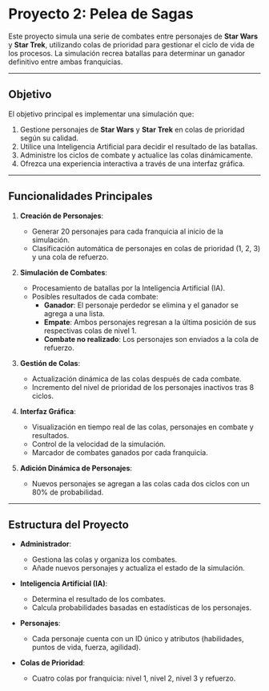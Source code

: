 # Proyecto 2: Pelea de Sagas

Este proyecto simula una serie de combates entre personajes de **Star Wars** y **Star Trek**, utilizando colas de prioridad para gestionar el ciclo de vida de los procesos. La simulación recrea batallas para determinar un ganador definitivo entre ambas franquicias.

---

## Objetivo

El objetivo principal es implementar una simulación que:

1. Gestione personajes de **Star Wars** y **Star Trek** en colas de prioridad según su calidad.
2. Utilice una Inteligencia Artificial para decidir el resultado de las batallas.
3. Administre los ciclos de combate y actualice las colas dinámicamente.
4. Ofrezca una experiencia interactiva a través de una interfaz gráfica.

---

## Funcionalidades Principales

1. **Creación de Personajes**:
   - Generar 20 personajes para cada franquicia al inicio de la simulación.
   - Clasificación automática de personajes en colas de prioridad (1, 2, 3) y una cola de refuerzo.

2. **Simulación de Combates**:
   - Procesamiento de batallas por la Inteligencia Artificial (IA).
   - Posibles resultados de cada combate:
     - **Ganador**: El personaje perdedor se elimina y el ganador se agrega a una lista.
     - **Empate**: Ambos personajes regresan a la última posición de sus respectivas colas de nivel 1.
     - **Combate no realizado**: Los personajes son enviados a la cola de refuerzo.

3. **Gestión de Colas**:
   - Actualización dinámica de las colas después de cada combate.
   - Incremento del nivel de prioridad de los personajes inactivos tras 8 ciclos.

4. **Interfaz Gráfica**:
   - Visualización en tiempo real de las colas, personajes en combate y resultados.
   - Control de la velocidad de la simulación.
   - Marcador de combates ganados por cada franquicia.

5. **Adición Dinámica de Personajes**:
   - Nuevos personajes se agregan a las colas cada dos ciclos con un 80% de probabilidad.

---

## Estructura del Proyecto

- **Administrador**:
  - Gestiona las colas y organiza los combates.
  - Añade nuevos personajes y actualiza el estado de la simulación.

- **Inteligencia Artificial (IA)**:
  - Determina el resultado de los combates.
  - Calcula probabilidades basadas en estadísticas de los personajes.

- **Personajes**:
  - Cada personaje cuenta con un ID único y atributos (habilidades, puntos de vida, fuerza, agilidad).

- **Colas de Prioridad**:
  - Cuatro colas por franquicia: nivel 1, nivel 2, nivel 3 y refuerzo.
